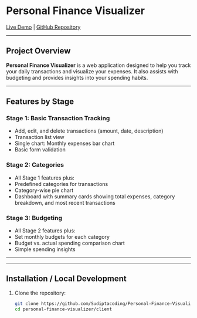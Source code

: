 # Personal Finance Visualizer

[Live Demo](https://personal-finance-visualizer-three-mu.vercel.app/) | [GitHub Repository](https://github.com/Sudiptacoding/Personal-Finance-Visualizer)

---

## Project Overview

**Personal Finance Visualizer** is a web application designed to help you track your daily transactions and visualize your expenses. It also assists with budgeting and provides insights into your spending habits.

---

## Features by Stage

### Stage 1: Basic Transaction Tracking
- Add, edit, and delete transactions (amount, date, description)
- Transaction list view
- Single chart: Monthly expenses bar chart
- Basic form validation

### Stage 2: Categories
- All Stage 1 features plus:
- Predefined categories for transactions
- Category-wise pie chart
- Dashboard with summary cards showing total expenses, category breakdown, and most recent transactions

### Stage 3: Budgeting
- All Stage 2 features plus:
- Set monthly budgets for each category
- Budget vs. actual spending comparison chart
- Simple spending insights

---


---

## Installation / Local Development

1. Clone the repository:
   ```bash
   git clone https://github.com/Sudiptacoding/Personal-Finance-Visualizer.git
   cd personal-finance-visualizer/client


